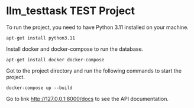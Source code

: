 # llm_testtask TEST Project

To run the project, you need to have Python 3.11 installed on your machine.
```shell
apt-get install python3.11
```
Install docker and docker-compose to run the database.
```shell
apt-get install docker docker-compose
```

Got to the project directory and run the following commands to start the project.
```shell
docker-compose up --build
```

Go to link http://127.0.0.1:8000/docs to see the API documentation.